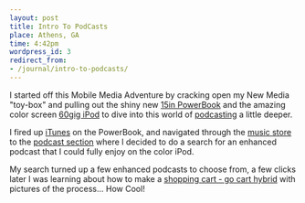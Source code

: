 ```yaml
---
layout: post
title: Intro To PodCasts
place: Athens, GA
time: 4:42pm
wordpress_id: 3
redirect_from:
- /journal/intro-to-podcasts/
---
```


I started off this Mobile Media Adventure by cracking open my New Media "toy-box" and pulling out the shiny new [15in PowerBook](http://www.apple.com/powerbook/index15.html) and the amazing color screen [60gig iPod](http://www.apple.com/ipod/color/) to dive into this world of [podcasting](http://en.wikipedia.org/wiki/Podcast) a little deeper.

I fired up [iTunes](http://www.apple.com/itunes/) on the PowerBook, and navigated through the [music store](http://www.apple.com/itunes/store/) to the [podcast section](http://www.apple.com/itunes/store/podcasts.html) where I decided to do a search for an enhanced podcast that I could fully enjoy on the color iPod.

My search turned up a few enhanced podcasts to choose from, a few clicks later I was learning about how to make a [shopping cart - go cart hybrid](http://phobos.apple.com/WebObjects/MZStore.woa/wa/viewPodcast?id=74069835) with pictures of the process... How Cool!